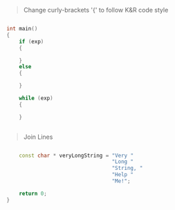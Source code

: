 > Change curly-brackets '{' to follow K&R code style

```cpp

int main()
{
    if (exp)
    {

    }
    else
    {

    }

    while (exp)
    {

    }
    
```

> Join Lines

```cpp

    const char * veryLongString = "Very "
                                  "Long "
                                  "String, "
                                  "Help "
                                  "Me!";

    return 0;
}

```